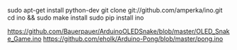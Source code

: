 sudo apt-get install python-dev
git clone git://github.com/amperka/ino.git
cd ino && sudo make install
sudo pip install ino


https://github.com/Bauerpauer/ArduinoOLEDSnake/blob/master/OLED_Snake_Game.ino
https://github.com/eholk/Arduino-Pong/blob/master/pong.ino
